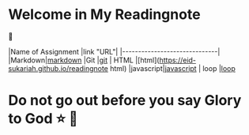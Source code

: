 # Welcome in My Readingnote
:black_heart:

|Name of Assignment |link "URL"|
|------------------------------|
|Markdown|[markdown](https://eid-sukariah.github.io/readingnote/markdown)
|Git     |[git](https://eid-sukariah.github.io/readingnote/git)
|  HTML  |[html](https://eid-sukariah.github.io/readingnote html)
|javascript|[javascript](https://eid-sukariah.github.io/readingnote/javascript)
| loop   |[loop](https://eid-sukariah.github.io/readingnote/loop)



# Do not go out before you say Glory to God :star: :blue_heart:


